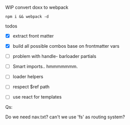 WIP convert doxx to webpack

```
npm i && webpack -d
```

todos

- [x] extract front matter
- [x] build all possible combos base on frontmatter vars
- [ ] problem with handle- barloader partials
- [ ] Smart imports.. hmmmmmmm.
- [ ] loader helpers
- [ ] respect $ref path
- [ ] use react for templates


Qs:

Do we need nav.txt? can't we use 'fs' as routing system?
